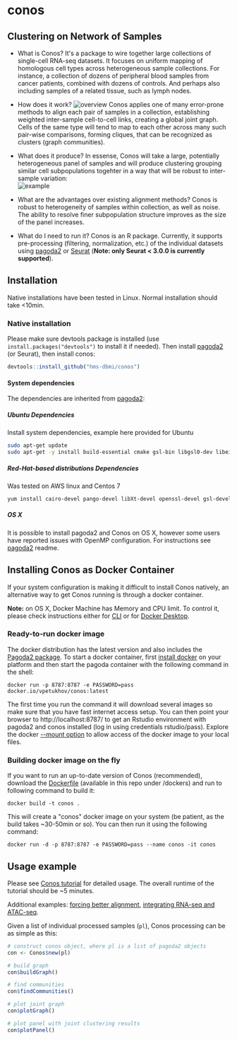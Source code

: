 # conos
## Clustering on Network of Samples
* What is Conos? 
It's a package to wire together large collections of single-cell RNA-seq datasets. It focuses on uniform mapping of homologous cell types across heterogeneous sample collections. For instance, a collection of dozens of peripheral blood samples from cancer patients, combined with dozens of controls. And perhaps also including samples of a related tissue, such as lymph nodes.

* How does it work? 
![overview](http://pklab.med.harvard.edu/peterk/conos/Figure1_take3.pk.png)
Conos applies one of many error-prone methods to align each pair of samples in a collection, establishing weighted inter-sample cell-to-cell links, creating a global joint graph. Cells of the same type will tend to map to each other across many such pair-wise comparisons, forming cliques, that can be recognized as clusters (graph communities). 

* What does it produce?
In essense, Conos will take a large, potentially heterogeneous panel of samples and will produce clustering grouping similar cell subpopulations togehter in a way that will be robust to inter-sample variation:  
![example](http://pklab.med.harvard.edu/peterk/conos/bm_uniform_labels_trim.png)

* What are the advantages over existing alignment methods? 
Conos is robust to heterogeneity of samples within collection, as well as noise. The ability to resolve finer subpopulation structure improves as the size of the panel increases.

* What do I need to run it?
Conos is an R package. Currently, it supports pre-processing (filtering, normalization, etc.) of the individual datasets using [pagoda2](https://github.com/hms-dbmi/pagoda2) or [Seurat](https://satijalab.org/seurat/) (**Note: only Seurat < 3.0.0 is currently supported**).

## Installation
Native installations have been tested in Linux. Normal installation should take <10min.
### Native installation
Please make sure devtools package is installed (use `install.packages("devtools")` to install it if needed).
Then install [pagoda2](https://github.com/hms-dbmi/pagoda2) (or Seurat), then install conos:
```r
devtools::install_github("hms-dbmi/conos")
```

#### System dependencies
The dependencies are inherited from [pagoda2](https://github.com/hms-dbmi/pagoda2):

##### Ubuntu Dependencies
Install system dependencies, example here provided for Ubuntu
```sh
sudo apt-get update
sudo apt-get -y install build-essential cmake gsl-bin libgsl0-dev libeigen3-dev libboost-all-dev libssl-dev libcurl4-openssl-dev libssl-dev libcairo2-dev libxt-dev libgtk2.0-dev libcairo2-dev xvfb xauth xfonts-base
```

##### Red-Hat-based distributions Dependencies
Was tested on AWS linux and Centos 7
```sh
yum install cairo-devel pango-devel libXt-devel openssl-devel gsl-devel boost-devel libcurl-devel
```

##### OS X
It is possible to install pagoda2 and Conos on OS X, however some users have reported issues with OpenMP configuration. For instructions see [pagoda2](https://github.com/hms-dbmi/pagoda2#mac-dependencies) readme.

## Installing Conos as Docker Container
If your system configuration is making it difficult to install Conos natively, an alternative way to get Conos running is through a docker container.

**Note:** on OS X, Docker Machine has Memory and CPU limit. To control it, please check instructions either for [CLI](https://stackoverflow.com/questions/32834082/how-to-increase-docker-machine-memory-mac/32834453#32834453) or for [Docker Desktop](https://docs.docker.com/docker-for-mac/#advanced).

### Ready-to-run docker image
The docker distribution has the latest version and also includes the [Pagoda2 package](https://github.com/hms-dbmi/pagoda2). To start a docker container, first [install docker](https://docs.docker.com/install/) on your platform and then start the pagoda container with the following command in the shell:

```
docker run -p 8787:8787 -e PASSWORD=pass docker.io/vpetukhov/conos:latest
```

The first time you run the command it will download several images so make sure that you have fast internet access setup. You can then point your browser to http://localhost:8787/ to get an Rstudio environment with pagoda2 and conos installed (log in using credentials rstudio/pass). Explore the docker [--mount option]([https://docs.docker.com/storage/volumes/) to allow access of the docker image to your local files.

### Building docker image on the fly
If you want to run an up-to-date version of Conos (recommended), download the [Dockerfile](https://github.com/hms-dbmi/conos/blob/master/dockers/Dockerfile) (available in this repo under /dockers) and run to following command to build it:
```
docker build -t conos .
```
This will create a "conos" docker image on your system (be patient, as the build takes ~30-50min or so).
You can then run it using the following command:
```
docker run -d -p 8787:8787 -e PASSWORD=pass --name conos -it conos
```

## Usage example
Please see [Conos tutorial](vignettes/walkthrough.md) for detailed usage. The overall runtime of the tutorial should be ~5 minutes.

Additional examples: [forcing better alignment](vignettes/adjust_alignment_strength.md), [integrating RNA-seq and ATAC-seq](http://pklab.med.harvard.edu/peterk/conos/atac_rna/example.html).

Given a list of individual processed samples (`pl`), Conos processing can be as simple as this:
```r
# construct conos object, where pl is a list of pagoda2 objects 
con <- Conos$new(pl)

# build graph
con$buildGraph()

# find communities
con$findCommunities()

# plot joint graph
con$plotGraph()

# plot panel with joint clustering results
con$plotPanel()
```
